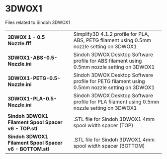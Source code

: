 # 3DWOX1
Files related to Sindoh 3DWOX1

|||
|-|-|
|__3DWOX 1 - 0.5 Nozzle.fff__|Simplify3D 4.1.2 profile for PLA, ABS, PETG filament using 0.5mm nozzle setting on 3DWOX1|
|__3DWOX1-ABS-0.5-Nozzle.ini__|Sindoh 3DWOX Desktop Software profile for ABS filament using 0.5mm nozzle setting on 3DWOX1|
|__3DWOX1-PETG-0.5-Nozzle.ini__|Sindoh 3DWOX Desktop Software profile for PETG filament using 0.5mm nozzle setting on 3DWOX1|
|__3DWOX1-PLA-0.5-Nozzle.ini__|Sindoh 3DWOX Desktop Software profile for PLA filament using 0.5mm nozzle setting on 3DWOX1|
|__Sindoh 3DWOX1 Filament Spool Spacer v6 - TOP.stl__|.STL file for Sindoh 3DWOX1 4mm spool width spacer (TOP)|
|__Sindoh 3DWOX1 Filament Spool Spacer v6 - BOTTOM.stl__|.STL file for Sindoh 3DWOX1 4mm spool width spacer (BOTTOM)|

